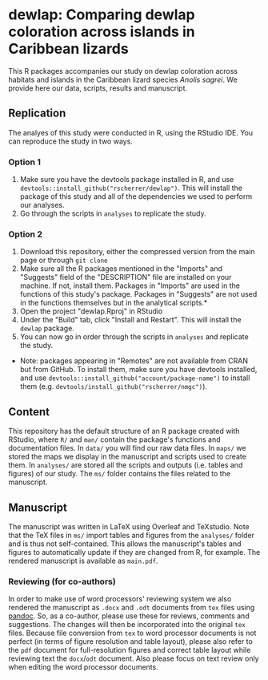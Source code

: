 # dewlap: Comparing dewlap coloration across islands in Caribbean lizards

This R packages accompanies our study on dewlap coloration across habitats and islands in the Caribbean lizard species *Anolis sagrei*. We provide here our data, scripts, results and manuscript. 

## Replication

The analyes of this study were conducted in R, using the RStudio IDE. You can reproduce the study in two ways.

### Option 1

1. Make sure you have the devtools package installed in R, and use `devtools::install_github("rscherrer/dewlap")`. This will install the package of this study and all of the dependencies we used to perform our analyses.
2. Go through the scripts in `analyses` to replicate the study.

### Option 2

1. Download this repository, either the compressed version from the main page or through `git clone`
2. Make sure all the R packages mentioned in the "Imports" and "Suggests" field of the "DESCRIPTION" file are installed on your machine. If not, install them. Packages in "Imports" are used in the functions of this study's package. Packages in "Suggests" are not used in the functions themselves but in the analytical scripts.*
3. Open the project "dewlap.Rproj" in RStudio
4. Under the "Build" tab, click "Install and Restart". This will install the `dewlap` package.
5. You can now go in order through the scripts in `analyses` and replicate the study.

* Note: packages appearing in "Remotes" are not available from CRAN but from GitHub. To install them, make sure you have devtools installed, and use `devtools::install_github("account/package-name")` to install them (e.g. `devtools/install_github("rscherrer/nmgc")`).

## Content

This repository has the default structure of an R package created with RStudio, where `R/` and `man/` contain the package's functions and documentation files. In `data/` you will find our raw data files. In `maps/` we stored the maps we display in the manuscript and scripts used to create them. In `analyses/` are stored all the scripts and outputs (i.e. tables and figures) of our study. The `ms/` folder contains the files related to the manuscript. 

## Manuscript

The manuscript was written in LaTeX using Overleaf and TeXstudio. Note that the TeX files in `ms/` import tables and figures from the `analyses/` folder and is thus not self-contained. This allows the manuscript's tables and figures to automatically update if they are changed from R, for example. The rendered manuscript is available as `main.pdf`. 

### Reviewing (for co-authors)

In order to make use of word processors' reviewing system we also rendered the manuscript as `.docx` and `.odt` documents from `tex` files using [pandoc](https://pandoc.org). So, as a co-author, please use these for reviews, comments and suggestions. The changes will then be incorporated into the original `tex` files. Because file conversion from `tex` to word processor documents is not perfect (in terms of figure resolution and table layout), please also refer to the `pdf` document for full-resolution figures and correct table layout while reviewing text the `docx`/`odt` document. Also please focus on text review only when editing the word processor documents.


